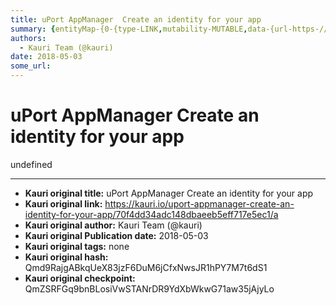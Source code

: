 ```yaml
---
title: uPort AppManager  Create an identity for your app
summary: {entityMap-{0-{type-LINK,mutability-MUTABLE,data-{url-https-//medium.com/uport/what-is-a-uport-identity-b790b065809c,data-href-https-//medium.com/uport/what-is-a-uport-identity-b790b065809c,target-_blank},1-{type-LINK,mutability-MUTABLE,data-{url-https-//appmanager.uport.me/,data-href-https-//appmanager.uport.me,rel-nofollow noopener,target-_blank},2-{type-LINK,mutability-MUTABLE,data-{url-https-//medium.com/uport/what-is-a-uport-identity-b790b065809c,data-href-https-//medium.com/uport/what-is-a
authors:
  - Kauri Team (@kauri)
date: 2018-05-03
some_url: 
---
```


# uPort AppManager  Create an identity for your app


undefined


---

- **Kauri original title:** uPort AppManager  Create an identity for your app
- **Kauri original link:** https://kauri.io/uport-appmanager-create-an-identity-for-your-app/70f4dd34adc148dbaeeb5eff717e5ec1/a
- **Kauri original author:** Kauri Team (@kauri)
- **Kauri original Publication date:** 2018-05-03
- **Kauri original tags:** none
- **Kauri original hash:** Qmd9RajgABkqUeX83jzF6DuM6jCfxNwsJR1hPY7M7t6dS1
- **Kauri original checkpoint:** QmZSRFGq9bnBLosiVwSTANrDR9YdXbWkwG71aw35jAjyLo



